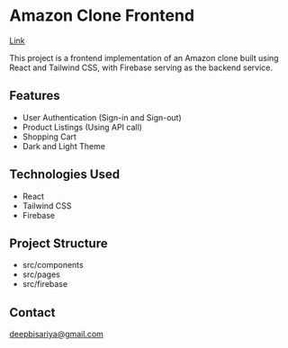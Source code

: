 # Amazon Clone Frontend
[Link](https://amazon-clone-bisariyon.vercel.app/)

This project is a frontend implementation of an Amazon clone built using React and Tailwind CSS, with Firebase serving as the backend service.

## Features
- User Authentication (Sign-in and Sign-out)
- Product Listings (Using API call)
- Shopping Cart 
- Dark and Light Theme

## Technologies Used
- React
- Tailwind CSS
- Firebase

## Project Structure
- src/components
- src/pages
- src/firebase

## Contact
[deepbisariya@gmail.com](mailto:deepbisariya@gmail.com)
